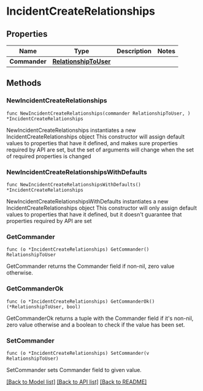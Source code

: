 # IncidentCreateRelationships

## Properties

Name | Type | Description | Notes
---- | ---- | ----------- | ------
**Commander** | [**RelationshipToUser**](RelationshipToUser.md) |  | 

## Methods

### NewIncidentCreateRelationships

`func NewIncidentCreateRelationships(commander RelationshipToUser, ) *IncidentCreateRelationships`

NewIncidentCreateRelationships instantiates a new IncidentCreateRelationships object
This constructor will assign default values to properties that have it defined,
and makes sure properties required by API are set, but the set of arguments
will change when the set of required properties is changed

### NewIncidentCreateRelationshipsWithDefaults

`func NewIncidentCreateRelationshipsWithDefaults() *IncidentCreateRelationships`

NewIncidentCreateRelationshipsWithDefaults instantiates a new IncidentCreateRelationships object
This constructor will only assign default values to properties that have it defined,
but it doesn't guarantee that properties required by API are set

### GetCommander

`func (o *IncidentCreateRelationships) GetCommander() RelationshipToUser`

GetCommander returns the Commander field if non-nil, zero value otherwise.

### GetCommanderOk

`func (o *IncidentCreateRelationships) GetCommanderOk() (*RelationshipToUser, bool)`

GetCommanderOk returns a tuple with the Commander field if it's non-nil, zero value otherwise
and a boolean to check if the value has been set.

### SetCommander

`func (o *IncidentCreateRelationships) SetCommander(v RelationshipToUser)`

SetCommander sets Commander field to given value.



[[Back to Model list]](../README.md#documentation-for-models) [[Back to API list]](../README.md#documentation-for-api-endpoints) [[Back to README]](../README.md)


